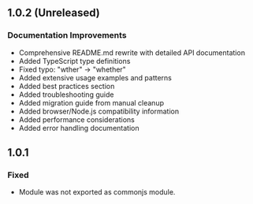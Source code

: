## 1.0.2 (Unreleased)

### Documentation Improvements

* Comprehensive README.md rewrite with detailed API documentation
* Added TypeScript type definitions
* Fixed typo: "wther" → "whether"
* Added extensive usage examples and patterns
* Added best practices section
* Added troubleshooting guide
* Added migration guide from manual cleanup
* Added browser/Node.js compatibility information
* Added performance considerations
* Added error handling documentation

## 1.0.1

### Fixed

* Module was not exported as commonjs module.
